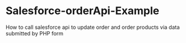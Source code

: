# Salesforce-orderApi-Example
How to call salesforce api to update order and order products via data submitted by PHP form
